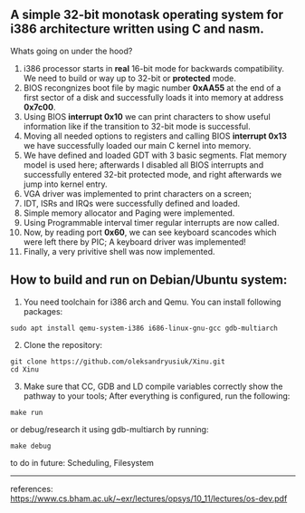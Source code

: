 A simple 32-bit monotask operating system for i386 architecture written using C and nasm.
------------------------------
Whats going on under the hood?
1. i386 processor starts in **real** 16-bit mode for backwards compatibility. We need to build or way up to 32-bit or **protected** mode.
2. BIOS recongnizes boot file by magic number **0xAA55** at the end of a first sector of a disk and successfully loads it into memory at address **0x7c00**.
3. Using BIOS **interrupt 0x10** we can print characters to show useful information like if the transition to 32-bit mode is successful.
4. Moving all needed options to registers and calling BIOS **interrupt 0x13** we have successfully loaded our main C kernel into memory.
5. We have defined and loaded GDT with 3 basic segments. Flat memory model is used here; afterwards I disabled all BIOS interrupts and successfully entered 32-bit protected mode, and right afterwards we jump into kernel entry.
6. VGA driver was implemented to print characters on a screen;
7. IDT, ISRs and IRQs were successfully defined and loaded.
8. Simple memory allocator and Paging were implemented.
9. Using Programmable interval timer regular interrupts are now called.
10. Now, by reading port **0x60**, we can see keyboard scancodes which were left there by PIC; A keyboard driver was implemented!
11. Finally, a very privitive shell was now implemented.



How to build and run on Debian/Ubuntu system:
---------------------
1. You need toolchain for i386 arch and Qemu. You can install following packages:
```
sudo apt install qemu-system-i386 i686-linux-gnu-gcc gdb-multiarch
```
2. Clone the repository:
```
git clone https://github.com/oleksandryusiuk/Xinu.git
cd Xinu
```
3. Make sure that CC, GDB and LD compile variables correctly show the pathway to your tools; After everything is configured, run the following:
```
make run
```
or debug/research it using gdb-multiarch by running:
```
make debug
```
to do in future:
Scheduling, Filesystem

--------------------

references:
https://www.cs.bham.ac.uk/~exr/lectures/opsys/10_11/lectures/os-dev.pdf
